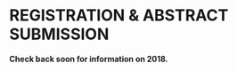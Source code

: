 REGISTRATION & ABSTRACT SUBMISSION
==================================

**Check back soon for information on 2018.**

<!-- Abstract decisions have been sent out. If you did not receive a decision please contact the organizers at a <csb-org@googlegroups.com>.

Please note that abstract submission is separate from registration for the meeting. On-campus housing is limited, so we encourage you to register for the meeting as soon as possible. Registration can be canceled and refunded up to the registration deadline (March 4).

[Register for the meeting](https://ws3.mbl.edu/iebms/reg/reg_p1_form.aspx?oc=10&ct=STDCONF&eventid=9086)

Prices for attendees include all meals during the meeting and vary based on the housing selected at MBL:

-   Single room: $750
-   Double room: $575
-   No housing: $425

For assistance with the online registration or abstract submission process, please contact the MBL Conference Office at <conferences@mbl.edu>, (508) 289-7214. For other inquiries about the meeting please contact <csb-org@googlegroups.com>. -->

